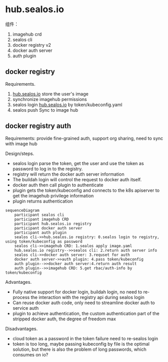 # hub.sealos.io

组件：
1. imagehub crd
2. sealos cli
3. docker registry v2
4. docker auth server
5. auth plugin

## docker registry

Requirements.

1. [hub.sealos.io](http://hub.sealos.io) store the user's image
2. synchronize imagehub permissions
3. sealos login [hub.sealos.io](http://hub.sealos.io) by token/kubeconfig.yaml
4. sealos push Sync to image hub

## docker registry auth

Requirements: provide fine-grained auth, support org sharing, need to sync with image hub

Design/steps.

- sealos login parse the token, get the user and use the token as password to log in to the registry.
- registry will return the docker auth server information
- The buildah login will control the request to docker auth itself.
- docker auth then call plugin to authenticate
- plugin gets the token/kubeconfig and connects to the k8s apiserver to get the imagehub privilege information
- plugin returns authentication

```mermaid
sequenceDiagram
    participant sealos cli
    participant imagehub CRD
    participant hub.sealos.io registry
    participant docker auth server
    participant auth plugin
    sealos cli->>hub.sealos.io registry: 0.sealos login to registry, using token/kubeconfig as password
    sealos cli->>imagehub CRD: 1.sealos apply image.yaml
    hub.sealos.io registry-->>sealos cli: 2.return auth server info
    sealos cli->>docker auth server: 3.requset for auth
    docker auth server->>auth plugin: 4.pass token/kubeconfig 
    auth plugin-->>docker auth server:4.return auth result
    auth plugin-->>imagehub CRD: 5.get rbac/auth-info by token/kubeconfig
```

Advantages.

- Fully native support for docker login, buildah login, no need to re-process the interaction with the registry api during sealos login
- Can reuse docker auth code, only need to streamline docker auth to service auth
- plugin to achieve authentication, the custom authentication part of the stripped docker auth, the degree of freedom max

Disadvantages.

- cloud token as a password in the token failure need to re-sealos login
- token is too long, maybe passing kubeconfig by file is the optimal solution, but there is also the problem of long passwords, which consumes on io?


